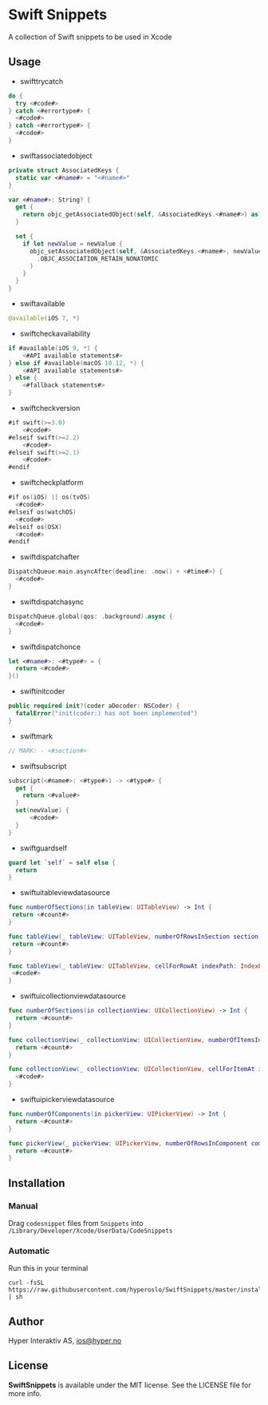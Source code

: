 # Swift Snippets
A collection of Swift snippets to be used in Xcode

## Usage

- swifttrycatch

```swift
do {
  try <#code#>
} catch <#errortype#> {
  <#code#>
} catch <#errortype#> {
  <#code#>
}
```

- swiftassociatedobject

```swift
private struct AssociatedKeys {
  static var <#name#> = "<#name#>"
}

var <#name#>: String? {
  get {
    return objc_getAssociatedObject(self, &AssociatedKeys.<#name#>) as? String
  }

  set {
    if let newValue = newValue {
      objc_setAssociatedObject(self, &AssociatedKeys.<#name#>, newValue as String?,
        .OBJC_ASSOCIATION_RETAIN_NONATOMIC
      )
    }
  }
}
```

- swiftavailable

```swift
@available(iOS 7, *)
```

- swiftcheckavailability

```swift
if #available(iOS 9, *) {
    <#API available statements#>
} else if #available(macOS 10.12, *) {
    <#API available statements#>
} else {
    <#fallback statements#>
}
```

- swiftcheckversion

```swift
#if swift(>=3.0)
    <#code#>
#elseif swift(>=2.2)
    <#code#>
#elseif swift(>=2.1)
    <#code#>
#endif
```

- swiftcheckplatform

```swift
#if os(iOS) || os(tvOS)
  <#code#>
#elseif os(watchOS)
  <#code#>
#elseif os(OSX)
  <#code#>
#endif
```

- swiftdispatchafter

```swift
DispatchQueue.main.asyncAfter(deadline: .now() + <#time#>) {
  <#code#>
}
```

- swiftdispatchasync

```swift
DispatchQueue.global(qos: .background).async {
  <#code#>
}
```

- swiftdispatchonce

```swift
let <#name#>: <#type#> = {
  return <#code#>
}()
```

- swiftinitcoder

```swift
public required init?(coder aDecoder: NSCoder) {
  fatalError("init(coder:) has not been implemented")
}
```

- swiftmark

```swift
// MARK: - <#section#>
```

- swiftsubscript

```swift
subscript(<#name#>: <#type#>) -> <#type#> {
  get {
    return <#value#>
  }
  set(newValue) {
      <#code#>
  }
}
```

- swiftguardself

```swift
guard let `self` = self else {
  return
}
```

- swiftuitableviewdatasource
 ```swift
func numberOfSections(in tableView: UITableView) -> Int {
  return <#count#>
}

func tableView(_ tableView: UITableView, numberOfRowsInSection section: Int) -> Int {
  return <#count#>
}

func tableView(_ tableView: UITableView, cellForRowAt indexPath: IndexPath) -> UITableViewCell {
  <#code#>
}
 ```

- swiftuicollectionviewdatasource

```swift
func numberOfSections(in collectionView: UICollectionView) -> Int {
  return <#count#>
}

func collectionView(_ collectionView: UICollectionView, numberOfItemsInSection section: Int) -> Int {
  return <#count#>
}

func collectionView(_ collectionView: UICollectionView, cellForItemAt indexPath: IndexPath) -> UICollectionViewCell {
  <#code#>
}
```

- swiftuipickerviewdatasource

```swift
func numberOfComponents(in pickerView: UIPickerView) -> Int {
  return <#count#>
}

func pickerView(_ pickerView: UIPickerView, numberOfRowsInComponent component: Int) -> Int {
  return <#count#>
}
```

## Installation

### Manual

Drag `codesnippet` files from `Snippets` into `/Library/Developer/Xcode/UserData/CodeSnippets`

### Automatic

Run this in your terminal

```
curl -fsSL https://raw.githubusercontent.com/hyperoslo/SwiftSnippets/master/install.sh | sh
```

## Author

Hyper Interaktiv AS, ios@hyper.no

## License

**SwiftSnippets** is available under the MIT license. See the LICENSE file for more info.

